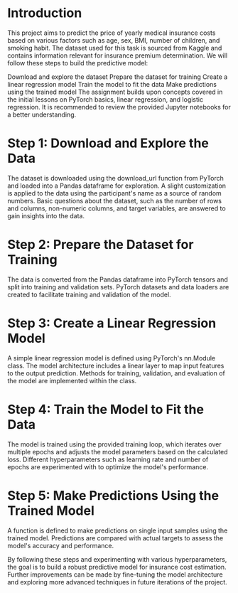 # Introduction
This project aims to predict the price of yearly medical insurance costs based on various factors such as age, sex, BMI, number of children, and smoking habit. The dataset used for this task is sourced from Kaggle and contains information relevant for insurance premium determination. We will follow these steps to build the predictive model:

Download and explore the dataset
Prepare the dataset for training
Create a linear regression model
Train the model to fit the data
Make predictions using the trained model
The assignment builds upon concepts covered in the initial lessons on PyTorch basics, linear regression, and logistic regression. It is recommended to review the provided Jupyter notebooks for a better understanding.

# Step 1: Download and Explore the Data
The dataset is downloaded using the download_url function from PyTorch and loaded into a Pandas dataframe for exploration. A slight customization is applied to the data using the participant's name as a source of random numbers. Basic questions about the dataset, such as the number of rows and columns, non-numeric columns, and target variables, are answered to gain insights into the data.

# Step 2: Prepare the Dataset for Training
The data is converted from the Pandas dataframe into PyTorch tensors and split into training and validation sets. PyTorch datasets and data loaders are created to facilitate training and validation of the model.

# Step 3: Create a Linear Regression Model
A simple linear regression model is defined using PyTorch's nn.Module class. The model architecture includes a linear layer to map input features to the output prediction. Methods for training, validation, and evaluation of the model are implemented within the class.

# Step 4: Train the Model to Fit the Data
The model is trained using the provided training loop, which iterates over multiple epochs and adjusts the model parameters based on the calculated loss. Different hyperparameters such as learning rate and number of epochs are experimented with to optimize the model's performance.

# Step 5: Make Predictions Using the Trained Model
A function is defined to make predictions on single input samples using the trained model. Predictions are compared with actual targets to assess the model's accuracy and performance.

By following these steps and experimenting with various hyperparameters, the goal is to build a robust predictive model for insurance cost estimation. Further improvements can be made by fine-tuning the model architecture and exploring more advanced techniques in future iterations of the project.
